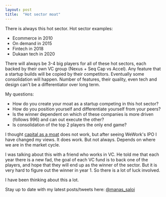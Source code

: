 ```yaml
---
layout: post
title:  "Hot sector moat"
---
```


There is always this hot sector. Hot sector examples:
- Ecommerce in 2010
- On demand in 2015
- Fintech in 2018
- Dukaan tech in 2020

There will always be 3-4 big players for all of these hot sectors, each backed by their own VC group (Nexus + Seq Cap vs Accel). Any feature that a startup builds will be copied by their competitors. Eventually some consolidation will happen. Number of features, their quality, even tech and design can't be a differentiator over long term.

My questions:
- How do you create your moat as a startup competing in this hot sector?
- How do you position yourself and differentiate yourself from your peers?
- Is the winner dependent on which of these companies is more driven (follows 996) and can out execute the other?
- Is consolidation of the top 2 players the only end game?

I thought [capital as a moat](https://manassaloi.com/2020/01/29/capital-as-moat.html) does not work, but after seeing WeWork's IPO I have changed my views. It does work. But not always. Depends on where we are in the market cycle.

I was talking about this with a friend who works in VC. He told me that each year there is a new fad, the goal of each VC fund is to back one of the players, and hope that they will end up as the winner of the sector. But it is very hard to figure out the winner in year 1. So there is a lot of luck involved.

I have been thinking about this a lot.

Stay up to date with my latest posts/tweets here: [@manas_saloi](http://twitter.com/manas_saloi)

